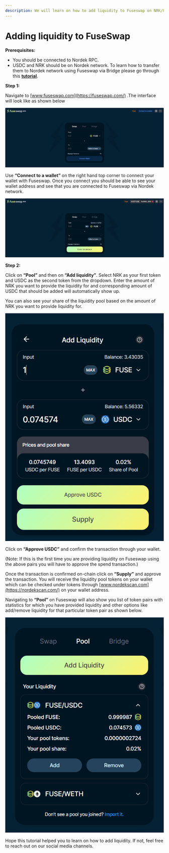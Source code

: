 ```yaml
---
description: We will learn on how to add liquidity to Fuseswap on NRK/USDC pair.
---
```


# Adding liquidity to FuseSwap

**Prerequisites:**

* You should be connected to Nordek RPC.
* USDC and NRK should be on Nordek network. To learn how to transfer them to Nordek network using Fuseswap via Bridge please go through this [**tutorial**](https://docs.nordekscan.com/the-fuse-chain/token-bridges/transfer-fuse-using-bridge-on-fuseswap).

**Step 1:**

Navigate to [www.fuseswap.com](https://fuseswap.com/) .The interface will look like as shown below

![](../../.gitbook/assets/0%20%287%29.png)

Use **“Connect to a wallet”** on the right hand top corner to connect your wallet with Fuseswap. Once you connect you should be able to see your wallet address and see that you are connected to Fuseswap via Nordek network.

![](../../.gitbook/assets/1%20%2810%29.png)

  
**Step 2:**

Click on **“Pool”** and then on **“Add liquidity”**. Select NRK as your first token and USDC as the second token from the dropdown. Enter the amount of NRK you want to provide the liquidity for and corresponding amount of USDC that should be added will automatically show up.

You can also see your share of the liquidity pool based on the amount of NRK you want to provide liquidity for.

![](../../.gitbook/assets/2%20%2810%29.png)

Click on **“Approve USDC”** and confirm the transaction through your wallet.

\(Note: If this is the first time you are providing liquidity on Fuseswap using the above pairs you will have to approve the spend transaction.\)

Once the transaction is confirmed on-chain click on **“Supply”** and approve the transaction. You will receive the liquidity pool tokens on your wallet which can be checked under tokens through [www.nordekscan.com](https://nordekscan.com/) on your wallet address.

Navigating to **“Pool”** on Fuseswap will also show you list of token pairs with statistics for which you have provided liquidity and other options like add/remove liquidity for that particular token pair as shown below.

![](../../.gitbook/assets/3%20%289%29.png)

Hope this tutorial helped you to learn on how to add liquidity. If not, feel free to reach out on our social media channels.

